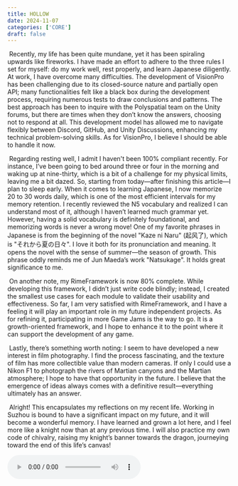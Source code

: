 ```yaml
---
title: HOLLOW
date: 2024-11-07
categories: ['CORE']
draft: false
---
```


​	Recently, my life has been quite mundane, yet it has been spiraling upwards like fireworks. I have made an effort to adhere to the three rules I set for myself: do my work well, rest properly, and learn Japanese diligently. At work, I have overcome many difficulties. The development of VisionPro has been challenging due to its closed-source nature and partially open API; many functionalities felt like a black box during the development process, requiring numerous tests to draw conclusions and patterns. The best approach has been to inquire with the Polyspatial team on the Unity forums, but there are times when they don’t know the answers, choosing not to respond at all. This development model has allowed me to navigate flexibly between Discord, GitHub, and Unity Discussions, enhancing my technical problem-solving skills. As for VisionPro, I believe I should be able to handle it now.

​	Regarding resting well, I admit I haven't been 100% compliant recently. For instance, I’ve been going to bed around three or four in the morning and waking up at nine-thirty, which is a bit of a challenge for my physical limits, leaving me a bit dazed. So, starting from today—after finishing this article—I plan to sleep early. When it comes to learning Japanese, I now memorize 20 to 30 words daily, which is one of the most efficient intervals for my memory retention. I recently reviewed the N5 vocabulary and realized I can understand most of it, although I haven’t learned much grammar yet. However, having a solid vocabulary is definitely foundational, and memorizing words is never a wrong move! One of my favorite phrases in Japanese is from the beginning of the novel "Kaze ni Naru" (起风了), which is "それから夏の日々". I love it both for its pronunciation and meaning. It opens the novel with the sense of summer—the season of growth. This phrase oddly reminds me of Jun Maeda’s work "Natsukage". It holds great significance to me.

​	On another note, my RimeFramework is now 80% complete. While developing this framework, I didn’t just write code blindly; instead, I created the smallest use cases for each module to validate their usability and effectiveness. So far, I am very satisfied with RimeFramework, and I have a feeling it will play an important role in my future independent projects. As for refining it, participating in more Game Jams is the way to go. It is a growth-oriented framework, and I hope to enhance it to the point where it can support the development of any game.

​	Lastly, there’s something worth noting: I seem to have developed a new interest in film photography. I find the process fascinating, and the texture of film has more collectible value than modern cameras. If only I could use a Nikon F1 to photograph the rivers of Martian canyons and the Martian atmosphere; I hope to have that opportunity in the future. I believe that the emergence of ideas always comes with a definitive result—everything ultimately has an answer.

​	Alright! This encapsulates my reflections on my recent life. Working in Suzhou is bound to have a significant impact on my future, and it will become a wonderful memory. I have learned and grown a lot here, and I feel more like a knight now than at any previous time. I will also practice my own code of chivalry, raising my knight’s banner towards the dragon, journeying toward the end of this life’s canvas!

<audio controls autoplay>
  <source src="/audios/Rainy Garden.mp3" type="audio/mpeg">
  Your browser does not support the audio tag.
</audio>
